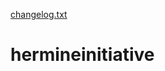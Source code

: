 [changelog.txt](https://github.com/VINNOVER/hermineinitiative/files/7829451/changelog.txt)
# hermineinitiative
